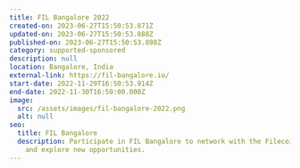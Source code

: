 ```yaml
---
title: FIL Bangalore 2022
created-on: 2023-06-27T15:50:53.871Z
updated-on: 2023-06-27T15:50:53.888Z
published-on: 2023-06-27T15:50:53.898Z
category: supported-sponsored
description: null
location: Bangalore, India
external-link: https://fil-bangalore.io/
start-date: 2022-11-29T16:50:53.914Z
end-date: 2022-11-30T16:50:00.000Z
image:
  src: /assets/images/fil-bangalore-2022.png
  alt: null
seo:
  title: FIL Bangalore
  description: Participate in FIL Bangalore to network with the Filecoin community
    and explore new opportunities.
---
```

